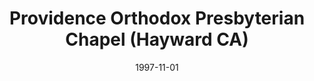 ---
date: &id001 1997-11-01
end_date: null
location:
  address: null
  city: Hayward
  state: CA
minister:
- end: 2005-01-01
  name: Charles McIlhenny
  start: 1997-01-01
  type: Pastor
ministers:
- Charles McIlhenny
name: Providence Orthodox Presbyterian Chapel
names:
- end: 2008-02-29
  name: Providence Orthodox Presbyterian Chapel
  start: 1997-11-01
origination_date: *id001
raw_data: 'AR

  Hayward

  Providence Orthodox Presbyterian Chapel  (November 1, 1997-February 29, 2008)

  Pastor: Charles McIlhenny, 1997-2005

  '
received_from: null
states:
- CA
status:
  active: false
  end_date: 2008-02-29
  reason: null
  received_from: null
  withdrawal_to: null
title: Providence Orthodox Presbyterian Chapel (Hayward CA)
year_established:
- 1997

---